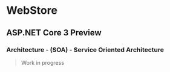 # WebStore

## ASP.NET Core 3 Preview

### Architecture - (SOA) - Service Oriented Architecture

> Work in progress
